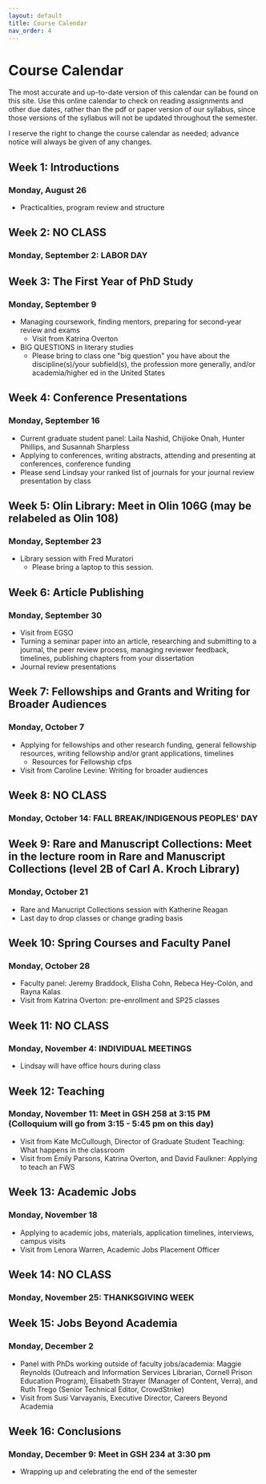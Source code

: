 ```yaml
---
layout: default
title: Course Calendar
nav_order: 4
---
```

# Course Calendar
The most accurate and up-to-date version of this calendar can be found on this site. Use this online calendar to check on reading assignments and other due dates, rather than the pdf or paper version of our syllabus, since those versions of the syllabus will not be updated throughout the semester.

I reserve the right to change the course calendar as needed; advance notice will always be given of any changes.

## Week 1: Introductions
### Monday, August 26
- Practicalities, program review and structure

## Week 2: NO CLASS
### Monday, September 2: LABOR DAY

## Week 3: The First Year of PhD Study
### Monday, September 9
- Managing coursework, finding mentors, preparing for second-year review and exams
    - Visit from Katrina Overton
- BIG QUESTIONS in literary studies
    - Please bring to class one "big question" you have about the discipline(s)/your subfield(s), the profession more generally, and/or academia/higher ed in the United States

## Week 4: Conference Presentations
### Monday, September 16
- Current graduate student panel: Laila Nashid, Chijioke Onah, Hunter Phillips, and Susannah Sharpless
- Applying to conferences, writing abstracts, attending and presenting at conferences, conference funding
- Please send Lindsay your ranked list of journals for your journal review presentation by class

## Week 5: Olin Library: Meet in Olin 106G (may be relabeled as Olin 108)
### Monday, September 23
- Library session with Fred Muratori
    - Please bring a laptop to this session.

## Week 6: Article Publishing
### Monday, September 30
- Visit from EGSO
- Turning a seminar paper into an article, researching and submitting to a journal, the peer review process, managing reviewer feedback, timelines, publishing chapters from your dissertation
- Journal review presentations

## Week 7: Fellowships and Grants and Writing for Broader Audiences
### Monday, October 7
- Applying for fellowships and other research funding, general fellowship resources, writing fellowship and/or grant applications, timelines
	- Resources for Fellowship cfps
- Visit from Caroline Levine: Writing for broader audiences

## Week 8: NO CLASS
### Monday, October 14: FALL BREAK/INDIGENOUS PEOPLES' DAY

## Week 9: Rare and Manuscript Collections: Meet in the lecture room in Rare and Manuscript Collections (level 2B of Carl A. Kroch Library)
### Monday, October 21
- Rare and Manucript Collections session with Katherine Reagan
- Last day to drop classes or change grading basis

## Week 10: Spring Courses and Faculty Panel
### Monday, October 28
- Faculty panel: Jeremy Braddock, Elisha Cohn, Rebeca Hey-Colón, and Rayna Kalas
- Visit from Katrina Overton: pre-enrollment and SP25 classes

## Week 11: NO CLASS
### Monday, November 4: INDIVIDUAL MEETINGS
- Lindsay will have office hours during class

## Week 12: Teaching
### Monday, November 11: Meet in GSH 258 at 3:15 PM (Colloquium will go from 3:15 - 5:45 pm on this day)
- Visit from Kate McCullough, Director of Graduate Student Teaching: What happens in the classroom
- Visit from Emily Parsons, Katrina Overton, and David Faulkner: Applying to teach an FWS

## Week 13: Academic Jobs
### Monday, November 18
- Applying to academic jobs, materials, application timelines, interviews, campus visits
- Visit from Lenora Warren, Academic Jobs Placement Officer

## Week 14: NO CLASS
### Monday, November 25: THANKSGIVING WEEK

## Week 15: Jobs Beyond Academia
### Monday, December 2
- Panel with PhDs working outside of faculty jobs/academia: Maggie Reynolds (Outreach and Information Services Librarian, Cornell Prison Education Program), Elisabeth Strayer (Manager of Content, Verra), and Ruth Trego (Senior Technical Editor, CrowdStrike)
- Visit from Susi Varvayanis, Executive Director, Careers Beyond Academia

## Week 16: Conclusions
### Monday, December 9: Meet in GSH 234 at 3:30 pm
- Wrapping up and celebrating the end of the semester
